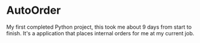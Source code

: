 # AutoOrder

My first completed Python project, this took me about 9 days from start to finish.
It's a application that places internal orders for me at my current job.
